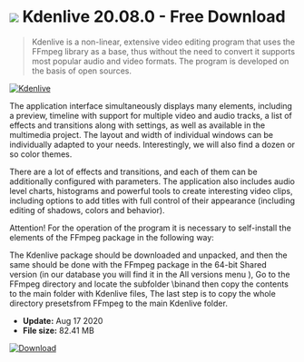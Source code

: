# ![](https://cdn.softexe.net/static/icon/win.gif) Kdenlive 20.08.0 - Free Download

> Kdenlive is a non-linear, extensive video editing program that uses the FFmpeg library as a base, thus without the need to convert it supports most popular audio and video formats. The program is developed on the basis of open sources.

[![Kdenlive](https:https://tse1.explicit.bing.net/th?id=OIP.YCFcrYn5qOD7ByVD1jFmiwHaEo&pid=Api)](https://softexe.net/win/multimedia/video/kdenlive:pRhcg.html)

The application interface simultaneously displays many elements, including a preview, timeline with support for multiple video and audio tracks, a list of effects and transitions along with settings, as well as available in the multimedia project. The layout and width of individual windows can be individually adapted to your needs. Interestingly, we will also find a dozen or so color themes.
 
 There are a lot of effects and transitions, and each of them can be additionally configured with parameters. The application also includes audio level charts, histograms and powerful tools to create interesting video clips, including options to add titles with full control of their appearance (including editing of shadows, colors and behavior).
 
 Attention!
 For the operation of the program it is necessary to self-install the elements of the FFmpeg package in the following way:
 
 
 The Kdenlive package should be downloaded and unpacked, and then the same should be done with the FFmpeg package   in the 64-bit Shared version (in our database you will find it in the All versions menu ),
 Go to the FFmpeg directory and locate the subfolder \binand then copy the contents to the main folder with Kdenlive files,
 The last step is to copy the whole directory presetsfrom FFmpeg to the main Kdenlive folder.


- **Update:** Aug 17 2020
- **File size:** 82.41 MB

[![Download](https://cdn.softexe.net/static/img/download.png)](https://softexe.net/win/multimedia/video/kdenlive:pRhcg.html)

